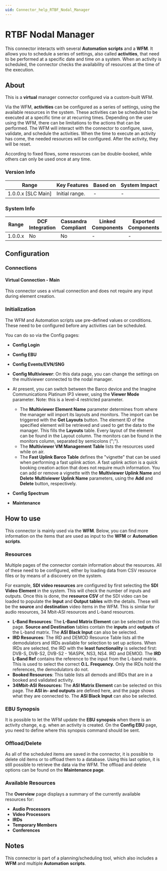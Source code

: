 ```yaml
---
uid: Connector_help_RTBF_Nodal_Manager
---
```


# RTBF Nodal Manager

This connector interacts with several **Automation** **scripts** and a **WFM**. It allows you to schedule a series of settings, also called **activities**, that need to be performed at a specific date and time on a system. When an activity is scheduled, the connector checks the availability of resources at the time of the execution.

## About

This is a **virtual** manager connector configured via a custom-built WFM.

Via the WFM, **activities** can be configured as a series of settings, using the available resources in the system. These activities can be scheduled to be executed at a specific time or at recurring times. Depending on the user using the WFM, there can be limitations to the actions that can be performed. The WFM will interact with the connector to configure, save, validate, and schedule the activities. When the time to execute an activity has come, the needed resources will be configured. After the activity, they will be reset.

According to fixed flows, some resources can be double-booked, while others can only be used once at any time.

### Version Info

| **Range**            | **Key Features** | **Based on** | **System Impact** |
|----------------------|------------------|--------------|-------------------|
| 1.0.0.x \[SLC Main\] | Initial range.   | \-           | \-                |

### System Info

| **Range** | **DCF Integration** | **Cassandra Compliant** | **Linked Components** | **Exported Components** |
|-----------|---------------------|-------------------------|-----------------------|-------------------------|
| 1.0.0.x   | No                  | No                      | \-                    | \-                      |

## Configuration

### Connections

#### Virtual Connection - Main

This connector uses a virtual connection and does not require any input during element creation.

### Initialization

The WFM and Automation scripts use pre-defined values or conditions. These need to be configured before any activities can be scheduled.

You can do so via the Config pages:

- **Config Login**

- **Config EBU**

- **Config Events/EVN/SNG**

- **Config Multiviewer**: On this data page, you can change the settings on the multiviewer connected to the nodal manager.

- At present, you can switch between the Barco device and the Imagine Communications Platinum IP3 viewer, using the **Viewer Mode** parameter. Note: this is a level-4 restricted parameter.
  - The **Multiviewer Element Name** parameter determines from where the manager will import its layouts and monitors. The import can be triggered with the **Get Layouts** button. The element ID of the specified element will be retrieved and used to get the data to the manager. This fills the **Layouts** table. Every layout of the element can be found in the Layout column. The monitors can be found in the monitors column, separated by semicolons (";").
  - The **Multiviewer VM Management Table** lists the resources used while on air.
  - The **Fast Uplink Barco Table** defines the "vignette" that can be used when performing a fast uplink action. A fast uplink action is a quick booking creation action that does not require much information. You can add or remove a vignette with the **Multiviewer Uplink Name** and **Delete** **Multiviewer Uplink Name** parameters, using the **Add** and **Delete** button, respectively.

- **Config Spectrum**

- **Maintenance**

## How to use

This connector is mainly used via the **WFM**. Below, you can find more information on the items that are used as input to the **WFM** or **Automation scripts**.

### Resources

Multiple pages of the connector contain information about the resources. All of these need to be configured, either by loading data from CSV resource files or by means of a discovery on the system.

For example, **SDI video resources** are configured by first selecting the **SDI** **Video** **Element** in the system. This will check the number of inputs and outputs. Once this is done, the **resource CSV** of the SDI video can be loaded to populate the **Input** and **Output** **tables** with the details. These will be the **source** and **destination** video items in the WFM. This is similar for audio resources, 34 Mbit-ASI resources and L-band resources.

- **L-Band Resources**: The **L-Band Matrix Element** can be selected on this page. **Source and Destination** tables contain the **inputs** and **outputs** of the L-band matrix. The **ASI Black Input** can also be selected.
- **IRD Resources**: The IRD and DEMOD Resource Table lists all the demodulators and IRDs available for selection to set up actions. When IRDs are selected, the IRD with the **least functionality** is selected first: DVB-S, DVB-S2, DVB-S2 - 16ASPK, NS3, NS4. IRD and DEMOD.
  The **IRD L-Band Ref** contains the reference to the input from the L-band matrix. This is used to select the correct **O.L. Frequency.** Only the IRDs hold the references, the demodulators do not.
- **Booked Resources**: This table lists all demods and IRDs that are in a booked and validated activity.
- **34Mbit-ASI** **Resources:** The **ASI Matrix Element** can be selected on this page. The **ASI in- and outputs** are defined here, and the page shows what they are connected to. The **ASI Black Input** can also be selected.

### EBU Synopsis

It is possible to let the WFM update the **EBU** **synopsis** when there is an activity change, e.g. when an activity is created. On the **Config EBU** page, you need to define where this synopsis command should be sent.

### Offload/Delete

As all of the scheduled items are saved in the connector, it is possible to delete old items or to offload them to a database. Using this last option, it is still possible to retrieve the data via the WFM. The offload and delete options can be found on the **Maintenance page**.

### Available Resources

The **Overview** page displays a summary of the currently available resources for:

- **Audio Processors**
- **Video Processors**
- **IRDs**
- **Temporary Members**
- **Conferences**

## Notes

This connector is part of a planning/scheduling tool, which also includes a **WFM** and multiple **Automation** **scripts**.
